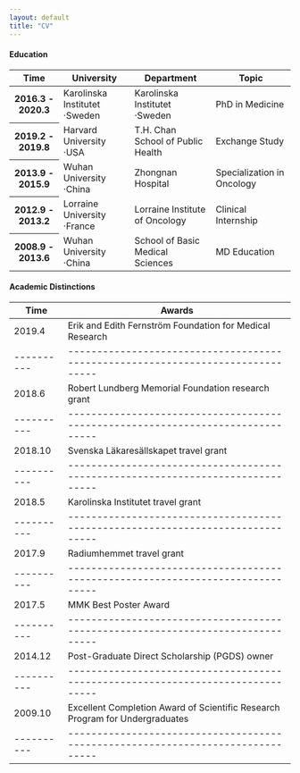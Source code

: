 ```yaml
---
layout: default
title: "CV"
---
```


#### Education
<table class="table table-striped">
  <thead>
    <tr>
      <th scope="col">Time</th>
      <th scope="col">University</th>
      <th scope="col">Department</th>
      <th scope="col">Topic</th>
    </tr>
  </thead>
  <tbody>
    <tr>
      <th scope="row">2016.3 - 2020.3</th>
      <td>Karolinska Institutet ·Sweden</td>
      <td>Karolinska Institutet ·Sweden</td>
      <td>PhD in Medicine</td>
    </tr>
    <tr>
      <th scope="row">2019.2 - 2019.8</th>
      <td>Harvard University ·USA</td>
      <td>T.H. Chan School of Public Health</td>
      <td>Exchange Study</td>
    </tr>
    <tr>
      <th scope="row">2013.9 - 2015.9</th>
      <td>Wuhan University ·China</td>
      <td>Zhongnan Hospital</td>
      <td>Specialization in Oncology</td>
    </tr>
    <tr>
      <th scope="row">2012.9 - 2013.2</th>
      <td>Lorraine University ·France</td>
      <td>Lorraine Institute of Oncology</td>
      <td>Clinical Internship</td>
    </tr>
    <tr>
      <th scope="row">2008.9 - 2013.6</th>
      <td>Wuhan University ·China</td>
      <td>School of Basic Medical Sciences</td>
      <td>MD Education</td>
    </tr>
  </tbody>
</table>


#### Academic Distinctions

| Time     | Awards                                                                        |
|----------|-------------------------------------------------------------------------------|
| 2019.4   | Erik and Edith Fernström Foundation for Medical Research                      |
|----------|-------------------------------------------------------------------------------|
| 2018.6   | Robert Lundberg Memorial Foundation research grant                            |
|----------|-------------------------------------------------------------------------------|
| 2018.10  | Svenska Läkaresällskapet travel grant                                         |
|----------|-------------------------------------------------------------------------------|
| 2018.5   | Karolinska Institutet travel grant                                            |
|----------|-------------------------------------------------------------------------------|
| 2017.9   | Radiumhemmet travel grant                                                     |
|----------|-------------------------------------------------------------------------------|
| 2017.5   | MMK Best Poster Award                                                         |
|----------|-------------------------------------------------------------------------------|
| 2014.12  | Post-Graduate Direct Scholarship (PGDS) owner                                 |
|----------|-------------------------------------------------------------------------------|
| 2009.10  | Excellent Completion Award of Scientific Research Program for Undergraduates  |
|----------|-------------------------------------------------------------------------------|
